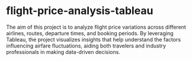 # flight-price-analysis-tableau
The aim of this project is to analyze flight price variations across different airlines, routes, departure times, and booking periods. By leveraging Tableau, the project visualizes insights that help understand the factors influencing airfare fluctuations, aiding both travelers and industry professionals in making data-driven decisions.
